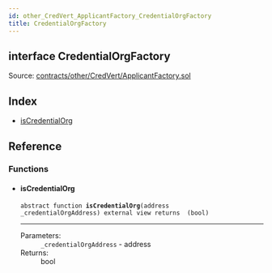 ```yaml
---
id: other_CredVert_ApplicantFactory_CredentialOrgFactory
title: CredentialOrgFactory
---
```


<div class="contract-doc"><div class="contract"><h2 class="contract-header"><span class="contract-kind">interface</span> CredentialOrgFactory</h2><div class="source">Source: <a href="https://github.com/FriendlyUser/solidity-smart-contracts//blob/v0.2.0/contracts/other/CredVert/ApplicantFactory.sol" target="_blank">contracts/other/CredVert/ApplicantFactory.sol</a></div></div><div class="index"><h2>Index</h2><ul><li><a href="other_CredVert_ApplicantFactory_CredentialOrgFactory.html#isCredentialOrg">isCredentialOrg</a></li></ul></div><div class="reference"><h2>Reference</h2><div class="functions"><h3>Functions</h3><ul><li><div class="item function"><span id="isCredentialOrg" class="anchor-marker"></span><h4 class="name">isCredentialOrg</h4><div class="body"><code class="signature"><span>abstract </span>function <strong>isCredentialOrg</strong><span>(address _credentialOrgAddress) </span><span>external </span><span>view </span><span>returns  (bool) </span></code><hr/><dl><dt><span class="label-parameters">Parameters:</span></dt><dd><div><code>_credentialOrgAddress</code> - address</div></dd><dt><span class="label-return">Returns:</span></dt><dd>bool</dd></dl></div></div></li></ul></div></div></div>
